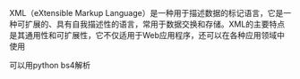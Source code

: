 XML（eXtensible Markup Language）是一种用于描述数据的标记语言，它是一种可扩展的、具有自我描述性的语言，常用于数据交换和存储。XML的主要特点是其通用性和可扩展性，它不仅适用于Web应用程序，还可以在各种应用领域中使用 </br>

可以用python bs4解析 </br>




